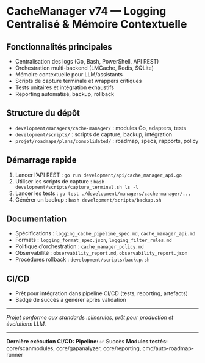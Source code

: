 # CacheManager v74 — Logging Centralisé & Mémoire Contextuelle

## Fonctionnalités principales

- Centralisation des logs (Go, Bash, PowerShell, API REST)
- Orchestration multi-backend (LMCache, Redis, SQLite)
- Mémoire contextuelle pour LLM/assistants
- Scripts de capture terminale et wrappers critiques
- Tests unitaires et intégration exhaustifs
- Reporting automatisé, backup, rollback

## Structure du dépôt

- `development/managers/cache-manager/` : modules Go, adapters, tests
- `development/scripts/` : scripts de capture, backup, intégration
- `projet/roadmaps/plans/consolidated/` : roadmap, specs, rapports, policy

## Démarrage rapide

1. Lancer l’API REST : `go run development/api/cache_manager_api.go`
2. Utiliser les scripts de capture : `bash development/scripts/capture_terminal.sh ls -l`
3. Lancer les tests : `go test ./development/managers/cache-manager/...`
4. Générer un backup : `bash development/scripts/backup.sh`

## Documentation

- Spécifications : `logging_cache_pipeline_spec.md`, `cache_manager_api.md`
- Formats : `logging_format_spec.json`, `logging_filter_rules.md`
- Politique d’orchestration : `cache_manager_policy.md`
- Observabilité : `observability_report.md`, `observability_report.json`
- Procédures rollback : `development/scripts/backup.sh`

## CI/CD

- Prêt pour intégration dans pipeline CI/CD (tests, reporting, artefacts)
- Badge de succès à générer après validation

---

*Projet conforme aux standards .clinerules, prêt pour production et évolutions LLM.*

---
**Dernière exécution CI/CD:** 
**Pipeline:** ✅ Succès
**Modules testés:** core/scanmodules, core/gapanalyzer, core/reporting, cmd/auto-roadmap-runner
